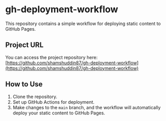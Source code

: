 # gh-deployment-workflow

This repository contains a simple workflow for deploying static content to GitHub Pages.

## Project URL

You can access the project repository here: [https://github.com/shamshuddin87/gh-deployment-workflow](https://github.com/shamshuddin87/gh-deployment-workflow)

## How to Use

1. Clone the repository.
2. Set up GitHub Actions for deployment.
3. Make changes to the `main` branch, and the workflow will automatically deploy your static content to GitHub Pages.

